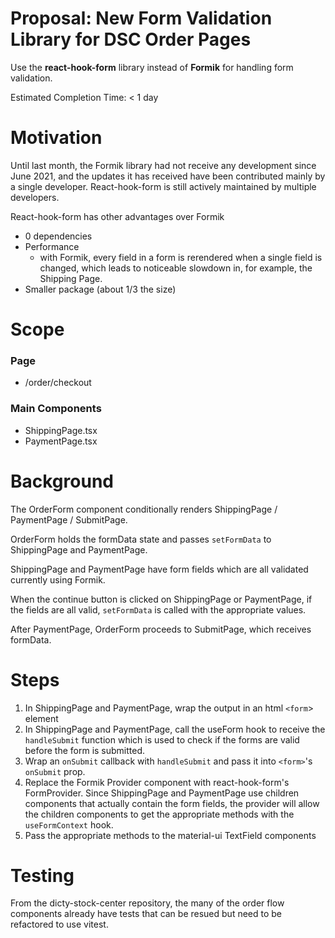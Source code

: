 # Proposal: New Form Validation Library for DSC Order Pages
Use the **react-hook-form** library instead of **Formik** for handling form validation.

Estimated Completion Time: < 1 day
# Motivation
Until last month, the Formik library had not receive any development since June 2021, and the updates it has received have been contributed mainly by a single developer. React-hook-form is still actively maintained by multiple developers. 

React-hook-form has other advantages over Formik
- 0 dependencies
- Performance
    - with Formik, every field in a form is rerendered when a single field is changed, which leads to noticeable slowdown in, for example, the Shipping Page.
- Smaller package (about 1/3 the size)

# Scope

### Page
- /order/checkout

### Main Components 

- ShippingPage.tsx
- PaymentPage.tsx

# Background

The OrderForm component conditionally renders  ShippingPage / PaymentPage / SubmitPage. 

OrderForm holds the formData state and passes `setFormData` to ShippingPage and PaymentPage. 

ShippingPage and PaymentPage have form fields which are all validated currently using Formik. 

When the continue button is clicked on ShippingPage or PaymentPage, if the fields are all valid, `setFormData` is called with the appropriate values. 

After PaymentPage, OrderForm proceeds to SubmitPage, which receives formData.

# Steps

1. In ShippingPage and PaymentPage, wrap the output in an html `<form`> element
2. In ShippingPage and PaymentPage, call the useForm hook to receive the `handleSubmit` function which is used to check if the forms are valid before the form is submitted. 
3. Wrap an `onSubmit` callback with `handleSubmit` and pass it into `<form>`'s `onSubmit` prop. 
4. Replace the Formik Provider component with react-hook-form's FormProvider. 
Since ShippingPage and PaymentPage use children components that actually contain the form fields, the provider will allow the children components to get the appropriate methods with the `useFormContext` hook. 
5. Pass the appropriate methods to the material-ui TextField components

# Testing 

From the dicty-stock-center repository, the many of the order flow components already have tests that can be resued but need to  be refactored to use vitest.